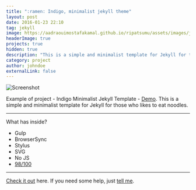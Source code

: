 ```yaml
---
title: ":ramen: Indigo, minimalist jekyll theme"
layout: post
date: 2016-01-23 22:10
tag: jekyll
image: https://aadraouimostafakamal.github.io/ripatsumu/assets/images/jekyll-logo-light-solid.png
headerImage: true
projects: true
hidden: true
description: "This is a simple and minimalist template for Jekyll for those who likes to eat noodles."
category: project
author: johndoe
externalLink: false
---
```


![Screenshot](https://raw.githubusercontent.com/sergiokopplin/indigo/gh-pages/assets/screen-shot.png)

Example of project - Indigo Minimalist Jekyll Template - [Demo](https://aadraouimostafakamal.github.io/ripatsumu/). This is a simple and minimalist template for Jekyll for those who likes to eat noodles.

---

What has inside?

- Gulp
- BrowserSync
- Stylus
- SVG
- No JS
- [98/100](https://developers.google.com/speed/pagespeed/insights/?url=http%3A%2F%2Fsergiokopplin.github.io%2Findigo%2F)

---

[Check it out](https://aadraouimostafakamal.github.io/ripatsumu/) here.
If you need some help, just [tell me](https://github.com/sergiokopplin/indigo/issues).
